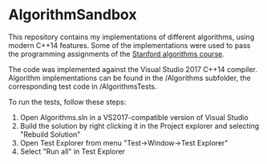 # AlgorithmSandbox

This repository contains my implementations of different algorithms, using modern C++14 features. Some of the implementations were used to pass the programming assignments of the [Stanford algorithms course](https://www.coursera.org/specializations/algorithms). 

The code was implemented against the Visual Studio 2017 C++14 compiler. Algorithm implementations can be found in the /Algorithms subfolder, the corresponding test code in /AlgorithmsTests. 

To run the tests, follow these steps:

1. Open Algorithms.sln in a VS2017-compatible version of Visual Studio
2. Build the solution by right clicking it in the Project explorer and selecting "Rebuild Solution" 
3. Open Test Explorer from menu "Test->Window->Test Explorer"
4. Select "Run all" in Test Explorer
